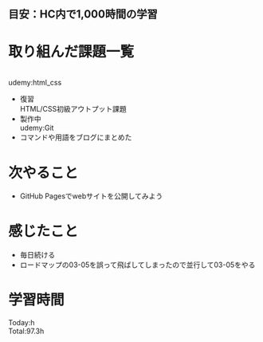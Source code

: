 ## 目安：HC内で1,000時間の学習
# 取り組んだ課題一覧
<br>udemy:html_css
- 復習
<br>HTML/CSS初級アウトプット課題
- 製作中
<br>udemy:Git
- コマンドや用語をブログにまとめた
# 次やること
- GitHub Pagesでwebサイトを公開してみよう
# 感じたこと
- 毎日続ける
- ロードマップの03-05を誤って飛ばしてしまったので並行して03-05をやる
# 学習時間
Today:h
<br>Total:97.3h
